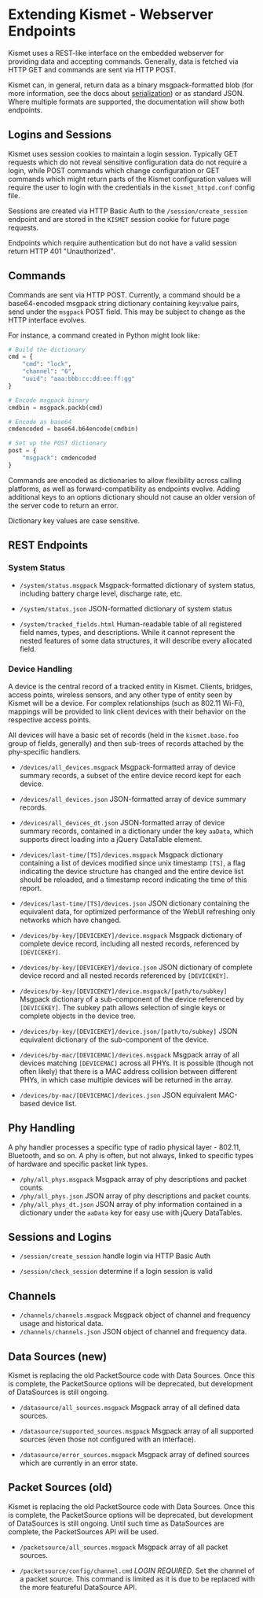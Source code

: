 # Extending Kismet - Webserver Endpoints

Kismet uses a REST-like interface on the embedded webserver for providing data and accepting commands.  Generally, data is fetched via HTTP GET and commands are sent via HTTP POST.

Kismet can, in general, return data as a binary msgpack-formatted blob (for more information, see the docs about [serialization](serialization.html)) or as standard JSON.  Where multiple formats are supported, the documentation will show both endpoints.

## Logins and Sessions

Kismet uses session cookies to maintain a login session.  Typically GET requests which do not reveal sensitive configuration data do not require a login, while POST commands which change configuration or GET commands which might return parts of the Kismet configuration values will require the user to login with the credentials in the `kismet_httpd.conf` config file.

Sessions are created via HTTP Basic Auth to the `/session/create_session` endpoint and are stored in the `KISMET` session cookie for future page requests.

Endpoints which require authentication but do not have a valid session return HTTP 401 "Unauthorized".

## Commands

Commands are sent via HTTP POST.  Currently, a command should be a base64-encoded msgpack string dictionary containing key:value pairs, send under the `msgpack` POST field.  This may be subject to change as the HTTP interface evolves.

For instance, a command created in Python might look like:

```python
# Build the dictionary
cmd = {
    "cmd": "lock",
    "channel": "6",
    "uuid": "aaa:bbb:cc:dd:ee:ff:gg"
}

# Encode msgpack binary
cmdbin = msgpack.packb(cmd)

# Encode as base64
cmdencoded = base64.b64encode(cmdbin)

# Set up the POST dictionary
post = {
    "msgpack": cmdencoded
}
```

Commands are encoded as dictionaries to allow flexibility across calling platforms, as well as forward-compatibility as endpoints evolve.  Adding additional keys to an options dictionary should not cause an older version of the server code to return an error.

Dictionary key values are case sensitive.

## REST Endpoints

### System Status

* `/system/status.msgpack` Msgpack-formatted dictionary of system status, including battery charge level, discharge rate, etc.
* `/system/status.json` JSON-formatted dictionary of system status

* `/system/tracked_fields.html` Human-readable table of all registered field names, types, and descriptions.  While it cannot represent the nested features of some data structures, it will describe every allocated field.

### Device Handling

A device is the central record of a tracked entity in Kismet.  Clients, bridges, access points, wireless sensors, and any other type of entity seen by Kismet will be a device.  For complex relationships (such as 802.11 Wi-Fi), mappings will be provided to link client devices with their behavior on the respective access points.

All devices will have a basic set of records (held in the `kismet.base.foo` group of fields, generally) and then sub-trees of records attached by the phy-specific handlers.

* `/devices/all_devices.msgpack` Msgpack-formatted array of device summary records, a subset of the entire device record kept for each device.
* `/devices/all_devices.json` JSON-formatted array of device summary records.
* `/devices/all_devices_dt.json` JSON-formatted array of device summary records, contained in a dictionary under the key `aaData`, which supports direct loading into a jQuery DataTable element.

* `/devices/last-time/[TS]/devices.msgpack` Msgpack dictionary containing a list of devices modified since unix timestamp `[TS]`, a flag indicating the device structure has changed and the entire device list should be reloaded, and a timestamp record indicating the time of this report.
* `/devices/last-time/[TS]/devices.json` JSON dictionary containing the equivalent data, for optimized performance of the WebUI refreshing only networks which have changed.

* `/devices/by-key/[DEVICEKEY]/device.msgpack` Msgpack dictionary of complete device record, including all nested records, referenced by `[DEVICEKEY]`.
* `/devices/by-key/[DEVICEKEY]/device.json` JSON dictionary of complete device record and all nested records referenced by `[DEVICEKEY]`.

* `/devices/by-key/[DEVICEKEY]/device.msgpack/[path/to/subkey]` Msgpack dictionary of a sub-component of the device referenced by `[DEVICEKEY]`.  The subkey path allows selection of single keys or complete objects in the device tree.
* `/devices/by-key/[DEVICEKEY]/device.json/[path/to/subkey]` JSON equivalent dictionary of the sub-component of the device.

* `/devices/by-mac/[DEVICEMAC]/devices.msgpack` Msgpack array of all devices matching `[DEVICEMAC]` across all PHYs.  It is possible (though not often likely) that there is a MAC address collision between different PHYs, in which case multiple devices will be returned in the array.
* `/devices/by-mac/[DEVICEMAC]/devices.json` JSON equivalent MAC-based device list.

## Phy Handling

A phy handler processes a specific type of radio physical layer - 802.11, Bluetooth, and so on.  A phy is often, but not always, linked to specific types of hardware and specific packet link types.

* `/phy/all_phys.msgpack` Msgpack array of phy descriptions and packet counts.
* `/phy/all_phys.json` JSON array of phy descriptions and packet counts.
* `/phy/all_phys_dt.json` JSON array of phy information contained in a dictionary under the `aaData` key for easy use with jQuery DataTables.

## Sessions and Logins

* `/session/create_session` handle login via HTTP Basic Auth

* `/session/check_session` determine if a login session is valid

## Channels

* `/channels/channels.msgpack` Msgpack object of channel and frequency usage and historical data.
* `/channels/channels.json` JSON object of channel and frequency data.

## Data Sources (new)

Kismet is replacing the old PacketSource code with Data Sources.  Once this is complete, the PacketSource options will be deprecated, but development of DataSources is still ongoing.

* `/datasource/all_sources.msgpack` Msgpack array of all defined data sources.

* `/datasource/supported_sources.msgpack` Msgpack array of all supported sources (even those not configured with an interface).

* `/datasource/error_sources.msgpack` Msgpack array of defined sources which are currently in an error state.

## Packet Sources (old)

Kismet is replacing the old PacketSource code with Data Sources.  Once this is complete, the PacketSource options will be deprecated, but development of DataSources is still ongoing.  Until such time as DataSources are complete, the PacketSources API will be used.

* `/packetsource/all_sources.msgpack` Msgpack array of all packet sources.

* `/packetsource/config/channel.cmd` *LOGIN REQUIRED*.  Set the channel of a packet source.  This command is limited as it is due to be replaced with the more featureful DataSource API.
